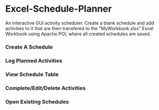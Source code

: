# Excel-Schedule-Planner

An interactive GUI  activity scheduler. Create a blank schedule and add activities to it that are then transfered to the "MyWorkbook.xlsx" Excel Workbook using Apache POI, where all created schedules are saved.

### Create A Schedule

### Log Planned Activities

### View Schedule Table

### Complete/Edit/Delete Activities

### Open Existing Schedules

